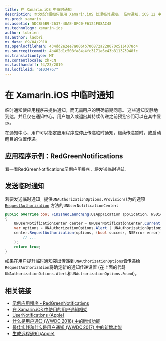```yaml
---
title: 在 Xamarin.iOS 中临时通知
description: 本文档介绍如何使用 Xamarin.iOS 处理临时通知。 临时通知，iOS 12 中, 引入了允许应用程序发送静默通知而无需显式用户权限。
ms.prod: xamarin
ms.assetid: 5DCB36B9-2637-48AE-8FC0-F6124F08AC48
ms.technology: xamarin-ios
author: lobrien
ms.author: laobri
ms.date: 09/04/2018
ms.openlocfilehash: 434dd2e2ee7a0064b706872a228070c5114078c4
ms.sourcegitcommit: 4b402d1c508fa84e4fc3171a6e43b811323948fc
ms.translationtype: MT
ms.contentlocale: zh-CN
ms.lasthandoff: 04/23/2019
ms.locfileid: "61034767"
---
```

# <a name="provisional-notifications-in-xamarinios"></a>在 Xamarin.iOS 中临时通知

临时通知使应用程序来提供通知，而无需用户的明确前期同意。 这些通知安静地到达，并且仅在通知中心，用户加入或退出其持续传递之前预览它们可以在其中显示。

在通知中心，用户可以指定应用程序应停止传递临时通知，继续传递暂时，或启动醒目的位置传递。

## <a name="sample-app-redgreennotifications"></a>应用程序示例：RedGreenNotifications

看一看[RedGreenNotifications](https://developer.xamarin.com/samples/monotouch/iOS12/RedGreenNotifications)示例应用程序，将发送临时通知。

## <a name="sending-provisional-notifications"></a>发送临时通知

若要发送临时通知，提供`UNAuthorizationOptions.Provisional`为的选项 [`RequestAuthorization`](xref:UserNotifications.UNUserNotificationCenter.RequestAuthorization*)
方法的`UNUserNotificationCenter`:

```csharp
public override bool FinishedLaunching(UIApplication application, NSDictionary launchOptions)
{
    UNUserNotificationCenter center = UNUserNotificationCenter.Current;
    var options = UNAuthorizationOptions.Alert | UNAuthorizationOptions.Sound | UNAuthorizationOptions.Provisional;
    center.RequestAuthorization(options, (bool success, NSError error) => {
        // ...
    );
    return true;
}
```

如果在用户提升临时通知突出传递到`UNAuthorizationOptions`值传递给`RequestAuthorization`将确定新的通知传递设置 (在上面的代码`UNAuthorizationOptions.Alert`和`UNAuthorizationOptions.Sound`)。

## <a name="related-links"></a>相关链接

- [示例应用程序 – RedGreenNotifications](https://developer.xamarin.com/samples/monotouch/iOS12/RedGreenNotifications)
- [在 Xamarin.iOS 中使用的用户通知框架](~/ios/platform/user-notifications/index.md)
- [UserNotifications (Apple)](https://developer.apple.com/documentation/usernotifications?language=objc)
- [什么是用户通知 (WWDC 2018) 中的新增功能](https://developer.apple.com/videos/play/wwdc2018/710/)
- [最佳实践和什么是用户通知 (WWDC 2017) 中的新增功能](https://developer.apple.com/videos/play/wwdc2017/708/)
- [生成远程通知 (Apple)](https://developer.apple.com/documentation/usernotifications/setting_up_a_remote_notification_server/generating_a_remote_notification)
